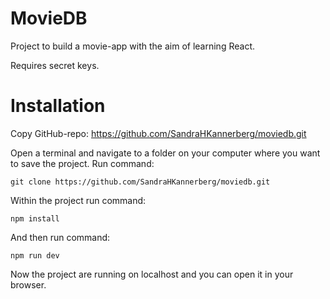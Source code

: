 # MovieDB

Project to build a movie-app with the aim of learning React.

Requires secret keys.

# Installation

Copy GitHub-repo: https://github.com/SandraHKannerberg/moviedb.git

Open a terminal and navigate to a folder on your computer where you want to save the project. Run command: </br>

    git clone https://github.com/SandraHKannerberg/moviedb.git

Within the project run command:</br>

    npm install

And then run command:</br>

    npm run dev

Now the project are running on localhost and you can open it in your browser.
